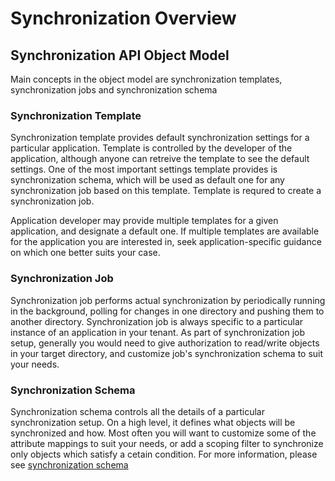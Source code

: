 Synchronization Overview
============================================

## Synchronization API Object Model

Main concepts in the object model are synchronization templates, synchronization jobs and synchronization schema

### Synchronization Template
Synchronization template provides default synchronization settings for a particular application. Template is controlled by the developer of the application, although anyone can retreive the template to see the default settings. One of the most important settings template provides is synchronization schema, which will be used as default one for any synchronization job based on this template. Template is requred to create a synchronization job. 

Application developer may provide multiple templates for a given application, and designate a default one. If multiple templates are available for the application you are interested in, seek application-specific guidance on which one better suits your case. 

### Synchronization Job
Synchronization job performs actual synchronization by periodically running in the background, polling for changes in one directory and pushing them to another directory. Synchronization job is always specific to a particular instance of an application in your tenant. As part of synchronization job setup, generally you would need to give authorization to read/write objects in your target directory, and customize job's synchronization schema to suit your needs.

### Synchronization Schema
Synchronization schema controls all the details of a particular synchronization setup. On a high level, it defines what objects will be synchronized and how. Most often you will want to customize some of the attribute mappings to suit your needs, or add a scoping filter to synchronize only objects which satisfy a cetain condition. For more information, please see [synchronization schema](synchronization-schema-overview.md)